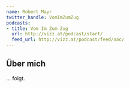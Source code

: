 ```yaml
---
name: Robert Mayr
twitter_handle: VomImZumZug
podcasts:
- title: Vom Im Zum Zug
  url: http://vizz.at/podcast/start/
  feed_url: http://vizz.at/podcast/feed/aac/
---
```


## Über mich

... folgt.